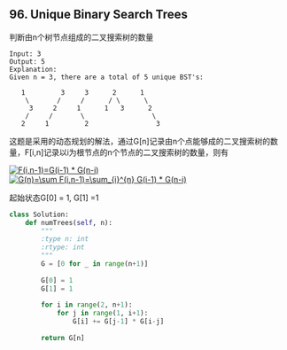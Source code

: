 ## 96. Unique Binary Search Trees

判断由n个树节点组成的二叉搜索树的数量
```
Input: 3
Output: 5
Explanation:
Given n = 3, there are a total of 5 unique BST's:

   1         3     3      2      1
    \       /     /      / \      \
     3     2     1      1   3      2
    /     /       \                 \
   2     1         2                 3
```

这题是采用的动态规划的解法，通过G[n]记录由n个点能够成的二叉搜索树的数量，F[i,n]记录以i为根节点的n个节点的二叉搜索树的数量，则有  

<a href="https://www.codecogs.com/eqnedit.php?latex=F(i,n-1)=G(i-1)&space;*&space;G(n-i)" target="_blank"><img src="https://latex.codecogs.com/gif.latex?F(i,n-1)=G(i-1)&space;*&space;G(n-i)" title="F(i,n-1)=G(i-1) * G(n-i)" /></a>  
<a href="https://www.codecogs.com/eqnedit.php?latex=G(n)=\sum&space;F(i,n-1)=\sum_{i}^{n}&space;G(i-1)&space;*&space;G(n-i)" target="_blank"><img src="https://latex.codecogs.com/gif.latex?G(n)=\sum&space;F(i,n-1)=\sum_{i}^{n}&space;G(i-1)&space;*&space;G(n-i)" title="G(n)=\sum F(i,n-1)=\sum_{i}^{n} G(i-1) * G(n-i)" /></a>  

起始状态G[0] = 1, G[1] =1

```python
class Solution:
    def numTrees(self, n):
        """
        :type n: int
        :rtype: int
        """
        G = [0 for _ in range(n+1)]
        
        G[0] = 1
        G[1] = 1
        
        for i in range(2, n+1):
            for j in range(1, i+1):
                G[i] += G[j-1] * G[i-j]
        
        return G[n]
```

